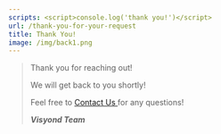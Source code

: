 ```yaml
---
scripts: <script>console.log('thank you!')</script>
url: /thank-you-for-your-request
title: Thank You!
image: /img/back1.png
---
```

> Thank you for reaching out! 
>
> We will get back to you shortly! 
>
> Feel free to <a href="https://visyond.com/contacts/">Contact Us
> </a> for any questions!
>
> _**Visyond Team**_
